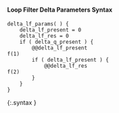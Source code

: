 #### Loop Filter Delta Parameters Syntax

~~~~~
delta_lf_params( ) {
    delta_lf_present = 0
    delta_lf_res = 0
    if ( delta_q_present ) {
        @@delta_lf_present                                                   f(1)
        if ( delta_lf_present ) {
            @@delta_lf_res                                                   f(2)
        }
    }
}
~~~~~
{:.syntax }
